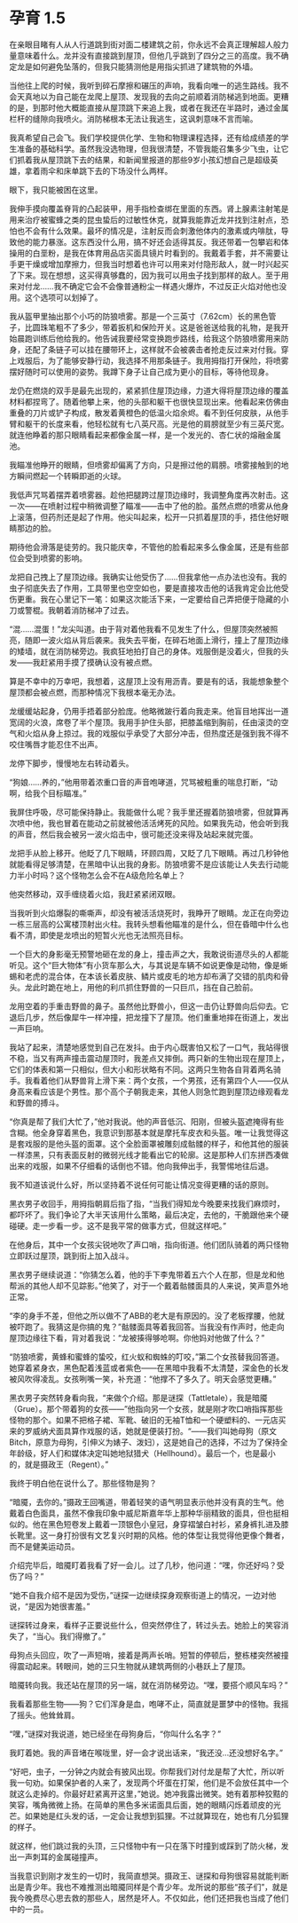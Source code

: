 # 孕育 1.5

在亲眼目睹有人从人行道跳到街对面二楼建筑之前，你永远不会真正理解超人般力量意味着什么。龙并没有直接跳到屋顶，但他几乎跳到了四分之三的高度。我不确定龙是如何避免坠落的，但我只能猜测他是用指尖抓进了建筑物的外墙。

当他往上爬的时候，我听到碎石摩擦和碾压的声响，我看向唯一的逃生路线。我不会天真地以为自己能在龙爬上屋顶、发现我的去向之前顺着消防梯逃到地面。更糟的是，到那时他大概能直接从屋顶跳下来追上我，或者在我还在半路时，通过金属栏杆的缝隙向我喷火。消防梯根本无法让我逃生，这讽刺意味不言而喻。

我真希望自己会飞。我们学校提供化学、生物和物理课程选择，还有给成绩差的学生准备的基础科学。虽然我没选物理，但我很清楚，不管我能召集多少飞虫，让它们抓着我从屋顶跳下去的结果，和新闻里报道的那些9岁小孩幻想自己是超级英雄，拿着雨伞和床单跳下去的下场没什么两样。

眼下，我只能被困在这里。

我伸手摸向覆盖脊背的凸起装甲，用手指检查绑在里面的东西。肾上腺素注射笔是用来治疗被蜜蜂之类的昆虫蛰后的过敏性休克，就算我能靠近龙并找到注射点，恐怕也不会有什么效果。最坏的情况是，注射反而会刺激他体内的激素或内啡肽，导致他的能力暴涨。这东西没什么用，搞不好还会适得其反。我还带着一包攀岩和体操用的白垩粉，是我在体育用品店买面具镜片时看到的。我戴着手套，并不需要让手更干燥或增加摩擦力，但我当时想着也许可以用来对付隐形敌人，就一时兴起买了下来。现在想想，这买得真够蠢的，因为我可以用虫子找到那样的敌人。至于用来对付龙……我不确定它会不会像普通粉尘一样遇火爆炸，不过反正火焰对他也没用。这个选项可以划掉了。

我从盔甲里抽出那个小巧的防狼喷雾。那是一个三英寸（7.62cm）长的黑色管子，比圆珠笔粗不了多少，带着扳机和保险开关。这是爸爸送给我的礼物，是我开始晨跑训练后他给我的。他告诫我要经常变换跑步路线，给我这个防狼喷雾用来防身，还配了条链子可以挂在腰带环上，这样就不会被袭击者抢走反过来对付我。穿上戏服后，为了能够安静行动，我选择不用那条链子。我用拇指打开保险，将喷雾摆好随时可以使用的姿势。我蹲下身子让自己成为更小的目标，等待他现身。

龙仍在燃烧的双手是最先出现的，紧紧抓住屋顶边缘，力道大得将屋顶边缘的覆盖材料都捏弯了。随着他攀上来，他的头部和躯干也很快显现出来。他看起来仿佛由重叠的刀片或铲子构成，散发着黄橙色的低温火焰余烬。看不到任何皮肤，从他手臂和躯干的长度来看，他轻松就有七八英尺高。光是他的肩膀就至少有三英尺宽。就连他睁着的那只眼睛看起来都像金属一样，是一个发光的、杏仁状的熔融金属池。

我瞄准他睁开的眼睛，但喷雾却偏离了方向，只是擦过他的肩膀。喷雾接触到的地方瞬间燃起一个转瞬即逝的火球。

我低声咒骂着摆弄着喷雾器。趁他把腿跨过屋顶边缘时，我调整角度再次射击。这一次——在喷射过程中稍微调整了瞄准——击中了他的脸。虽然点燃的喷雾从他身上滚落，但药剂还是起了作用。他尖叫起来，松开一只抓着屋顶的手，捂住他好眼睛那边的脸。

期待他会滑落是徒劳的。我只能庆幸，不管他的脸看起来多么像金属，还是有些部位会受到喷雾的影响。

龙把自己拽上了屋顶边缘。我确实让他受伤了……但我拿他一点办法也没有。我的虫子彻底失去了作用，工具带里也空空如也，要是直接攻击他的话我肯定会比他受伤更重。我在心里记下一笔：如果这次能活下来，一定要给自己弄把便于隐藏的小刀或警棍。我朝着消防梯冲了过去。

“混……混蛋！”龙尖叫道。由于背对着他我看不见发生了什么，但屋顶突然被照亮，随即一波火焰从背后袭来。我失去平衡，在碎石地面上滑行，撞上了屋顶边缘的矮墙，就在消防梯旁边。我疯狂地拍打自己的身体。戏服倒是没着火，但我的头发——我赶紧用手摸了摸确认没有被点燃。

算是不幸中的万幸吧，我想着，这屋顶上没有用沥青。要是有的话，我能想象整个屋顶都会被点燃，而那种情况下我根本毫无办法。

龙缓缓站起身，仍用手捂着部分脸庞。他略微跛行着向我走来。他盲目地挥出一道宽阔的火浪，席卷了半个屋顶。我用手护住头部，把膝盖缩到胸前，任由滚烫的空气和火焰从身上掠过。我的戏服似乎承受了大部分冲击，但热度还是强到我不得不咬住嘴唇才能忍住不出声。

龙停下脚步，慢慢地左右转动着头。

“狗娘……养的，”他用带着浓重口音的声音咆哮道，咒骂被粗重的喘息打断，“动啊，给我个目标瞄准。”

我屏住呼吸，尽可能保持静止。我能做什么呢？我手里还握着防狼喷雾，但就算再次喷中他，我也冒着在能动之前就被他活活烤死的风险。如果我先动，他会听到我的声音，然后我会被另一波火焰击中，很可能还没来得及站起来就完蛋。

龙把手从脸上移开。他眨了几下眼睛，环顾四周，又眨了几下眼睛。再过几秒钟他就能看得足够清楚，在黑暗中认出我的身影。防狼喷雾不是应该能让人失去行动能力半小时吗？这个怪物怎么会不在A级危险名单上？

他突然移动，双手缠绕着火焰，我赶紧紧闭双眼。

当我听到火焰爆裂的嘶嘶声，却没有被活活烧死时，我睁开了眼睛。龙正在向旁边一栋三层高的公寓楼顶射出火柱。我转头想看他瞄准的是什么，但在昏暗中什么也看不清，即使是龙喷出的短暂火光也无法照亮目标。

一个巨大的身影毫无预警地砸在龙的身上，撞击声之大，我敢说街道尽头的人都能听见。这个“巨大物体”有小货车那么大，与其说是车辆不如说更像是动物，像是蜥蜴和老虎的混合体，在本该长着皮肤、鳞片或皮毛的地方却布满了交错的肌肉和骨头。龙此时跪在地上，用他的利爪抓住野兽的一只巨爪，挡在自己脸前。

龙用空着的手重击野兽的鼻子。虽然他比野兽小，但这一击仍让野兽向后仰去。它退后几步，然后像犀牛一样冲撞，把龙撞下了屋顶。他们重重地摔在街道上，发出一声巨响。

我站了起来，清楚地感觉到自己在发抖。由于内心既害怕又松了一口气，我站得很不稳，当又有两声撞击震动屋顶时，我差点又摔倒。两只新的生物出现在屋顶上，它们的体表和第一只相似，但大小和形状略有不同。这两只生物各自背着两名骑手。我看着他们从野兽背上滑下来：两个女孩，一个男孩，还有第四个人——仅从身高来看应该是个男性。那个高个子朝我走来，其他人则急忙跑到屋顶边缘观看龙和野兽的搏斗。

“你真是帮了我们大忙了，”他对我说。他的声音低沉、阳刚，但被头盔遮掩得有些含糊。他全身穿着黑色，我意识到那基本就是摩托车皮衣和头盔。唯一让我觉得这是套戏服的是他头盔的面罩。这个全脸面罩被雕刻成骷髅的样子，和他其他的服装一样漆黑，只有表面反射的微弱光线才能看出它的轮廓。这是那种人们东拼西凑做出来的戏服，如果不仔细看的话倒也不错。他向我伸出手，我警惕地往后退。

我不知道该说什么好，所以坚持着不说任何可能让情况变得更糟的话的原则。

黑衣男子收回手，用拇指朝肩后指了指，“当我们得知龙今晚要来找我们麻烦时，都吓坏了。我们争论了大半天该用什么策略，最后决定，去他的，干脆跟他来个硬碰硬。走一步看一步。这不是我平常的做事方式，但就这样吧。”

在他身后，其中一个女孩尖锐地吹了声口哨，指向街道。他们团队骑着的两只怪物立即跃过屋顶，跳到街上加入战斗。

黑衣男子继续说道：“你猜怎么着，他的手下李鬼带着五六个人在那，但是龙和他帮派的其他人却不见踪影。”他笑了，对于一个戴着骷髅面具的人来说，笑声意外地正常。

“李的身手不差，但他之所以做不了ABB的老大是有原因的。没了老板撑腰，他就被吓跑了。我猜这是你搞的鬼？”骷髅面具等着我回答。当我没有作声时，他走向屋顶边缘往下看，背对着我说：“龙被揍得够呛啊。你他妈对他做了什么？”

“防狼喷雾，黄蜂和蜜蜂的蛰咬，红火蚁和蜘蛛的叮咬，”第二个女孩替我回答道。她穿着紧身衣，黑色配着浅蓝或者紫色——在黑暗中我看不太清楚，深金色的长发被风吹得凌乱。女孩咧嘴一笑，补充道：“他撑不了多久了。明天会感觉更糟。”

黑衣男子突然转身看向我，“来做个介绍。那是谜探（Tattletale），我是暗魇（Grue）。那个带着狗的女孩——”他指向另一个女孩，就是刚才吹口哨指挥那些怪物的那个。如果不把格子裙、军靴、破旧的无袖T恤和一个硬塑料的、一元店买来的罗威纳犬面具算作戏服的话，她就是便装打扮。“——我们叫她母狗（原文 Bitch，原意为母狗，引伸义为婊子、泼妇），这是她自己的选择，不过为了保持全年龄级，好人们和媒体决定叫她地狱猎犬（Hellhound）。最后一个，也是最小的，就是摄政王（Regent）。”

我终于明白他在说什么了。那些怪物是狗？

“暗魇，去你的。”摄政王回嘴道，带着轻笑的语气明显表示他并没有真的生气。他戴着白色面具，虽然不像我印象中威尼斯嘉年华上那种华丽精致的面具，但也挺相似的。他在黑色短卷发上戴着一顶银色小皇冠，身穿褶皱白衬衫，紧身裤扎进及膝长靴里。这一身打扮很有文艺复兴时期的风格。他的体型让我觉得他更像个舞者，而不是健美运动员。

介绍完毕后，暗魇盯着我看了好一会儿。过了几秒，他问道：“嘿，你还好吗？受伤了吗？”

“她不自我介绍不是因为受伤，”谜探一边继续探身观察街道上的情况，一边对他说，“是因为她很害羞。”

谜探转过身来，看样子正要说些什么，但突然停住了，转过头去。她脸上的笑容消失了，“当心。我们得撤了。”

母狗点头回应，吹了一声短哨，接着是两声长哨。短暂的停顿后，整栋楼突然被撞得震动起来。转眼间，她的三只生物就从建筑两侧的小巷跃上了屋顶。

暗魇转向我。我还站在屋顶的另一端，就在消防梯旁边。“嘿，要搭个顺风车吗？”

我看着那些生物——狗？它们浑身是血，咆哮不止，简直就是噩梦中的怪物。我摇了摇头。他耸耸肩。

“嘿，”谜探对我说道，她已经坐在母狗身后，“你叫什么名字？”

我盯着她。我的声音堵在喉咙里，好一会才说出话来，“我还没...还没想好名字。”

“好吧，虫子，一分钟之内就会有披风出现。你帮我们对付龙是帮了大忙，所以听我一句劝。如果保护者的人来了，发现两个坏蛋在打架，他们是不会放任其中一个就这么走掉的。你最好赶紧离开这里，”她说。她冲我露出微笑。她有着那种狡黠的笑容，嘴角微微上扬。在简单的黑色多米诺面具后面，她的眼睛闪烁着顽皮的光芒。如果她是红头发的话，一定会让我想到狐狸。不过就算现在，她也有几分狐狸的样子。

就这样，他们跳过我的头顶，三只怪物中有一只在落下时撞到或踩到了防火梯，发出一声刺耳的金属碰撞声。

当我意识到刚才发生的一切时，我简直想哭。摄政王、谜探和母狗很容易就能判断出是青少年。我也不难推测出暗魇同样是个青少年。龙所说的那些“孩子们”，就是我今晚费尽心思去救的那些人，居然是坏人。不仅如此，他们还把我也当成了他们中的一员。
